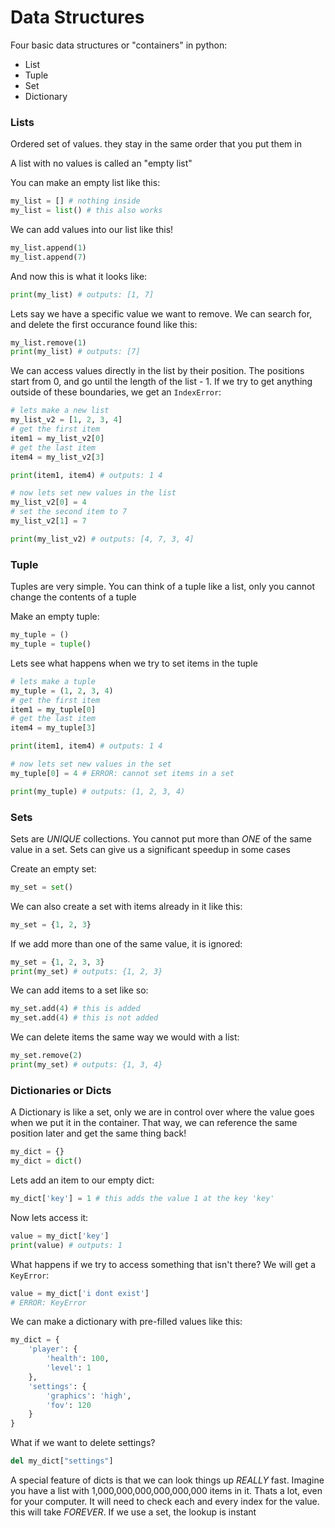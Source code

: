 # Data Structures
Four basic data structures or "containers" in python:
- List
- Tuple
- Set
- Dictionary

### Lists
Ordered set of values. they stay in the same order that you put them in

A list with no values is called an "empty list"

You can make an empty list like this:
```python
my_list = [] # nothing inside
my_list = list() # this also works
```

We can add values into our list like this!
```python
my_list.append(1)
my_list.append(7)
```

And now this is what it looks like:
```python
print(my_list) # outputs: [1, 7]
```

Lets say we have a specific value we want to remove. We can search for, and delete the first occurance found like this:
```python
my_list.remove(1)
print(my_list) # outputs: [7]
```

We can access values directly in the list by their position. The positions start from 0, and go until the length of the list - 1. If we try to get anything outside of these boundaries, we get an `IndexError`:

```python
# lets make a new list
my_list_v2 = [1, 2, 3, 4]
# get the first item
item1 = my_list_v2[0]
# get the last item
item4 = my_list_v2[3]

print(item1, item4) # outputs: 1 4

# now lets set new values in the list
my_list_v2[0] = 4
# set the second item to 7
my_list_v2[1] = 7

print(my_list_v2) # outputs: [4, 7, 3, 4]
```

### Tuple
Tuples are very simple. You can think of a tuple like a list, only you cannot change the contents of a tuple

Make an empty tuple:
```python
my_tuple = ()
my_tuple = tuple()
```

Lets see what happens when we try to set items in the tuple
```python
# lets make a tuple
my_tuple = (1, 2, 3, 4)
# get the first item
item1 = my_tuple[0]
# get the last item
item4 = my_tuple[3]

print(item1, item4) # outputs: 1 4

# now lets set new values in the set
my_tuple[0] = 4 # ERROR: cannot set items in a set

print(my_tuple) # outputs: (1, 2, 3, 4)
```

### Sets
Sets are _UNIQUE_ collections. You cannot put more than _ONE_ of the same value in a set. Sets can give us a significant speedup in some cases

Create an empty set:
```python
my_set = set()
```

We can also create a set with items already in it like this:
```python
my_set = {1, 2, 3}
```

If we add more than one of the same value, it is ignored:
```python
my_set = {1, 2, 3, 3}
print(my_set) # outputs: {1, 2, 3}
```

We can add items to a set like so:
```python
my_set.add(4) # this is added
my_set.add(4) # this is not added
```

We can delete items the same way we would with a list:
```python
my_set.remove(2)
print(my_set) # outputs: {1, 3, 4}
```

### Dictionaries or Dicts

A Dictionary is like a set, only we are in control over where the value goes when we put it in the container. That way, we can reference the same position later and get the same thing back!

```python
my_dict = {}
my_dict = dict()
```

Lets add an item to our empty dict:
```python
my_dict['key'] = 1 # this adds the value 1 at the key 'key'
```

Now lets access it:
```python
value = my_dict['key']
print(value) # outputs: 1
```

What happens if we try to access something that isn't there? We will get a `KeyError`:
```python
value = my_dict['i dont exist']
# ERROR: KeyError
```

We can make a dictionary with pre-filled values like this:
```python
my_dict = {
    'player': {
        'health': 100,
        'level': 1
    },
    'settings': {
        'graphics': 'high',
        'fov': 120
    }
}
```

What if we want to delete settings?
```python
del my_dict["settings"]
```

A special feature of dicts is that we can look things up _REALLY_ fast. Imagine you have a list with 1,000,000,000,000,000,000 items in it. Thats a lot, even for your computer. It will need to check each and every index for the value. this will take _FOREVER_. If we use a set, the lookup is instant